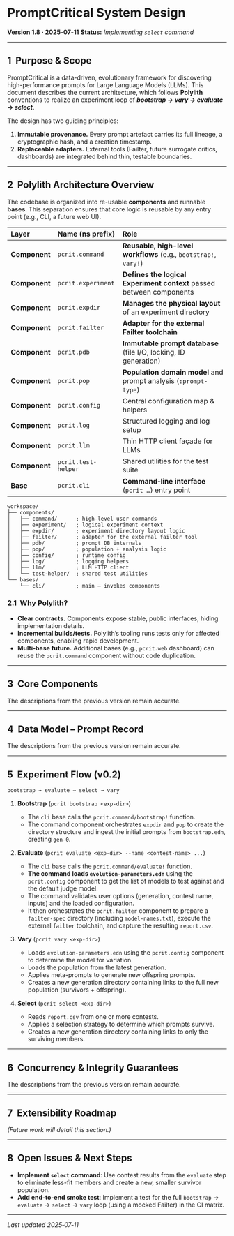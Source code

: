 # PromptCritical System Design

**Version 1.8 · 2025‑07‑11**
**Status:** *Implementing `select` command*

---

## 1  Purpose & Scope

PromptCritical is a data-driven, evolutionary framework for discovering high-performance prompts for Large Language Models (LLMs). This document describes the current architecture, which follows **Polylith** conventions to realize an experiment loop of ***bootstrap → vary → evaluate → select***.

The design has two guiding principles:

1.  **Immutable provenance.** Every prompt artefact carries its full lineage, a cryptographic hash, and a creation timestamp.
2.  **Replaceable adapters.** External tools (Failter, future surrogate critics, dashboards) are integrated behind thin, testable boundaries.

---

## 2  Polylith Architecture Overview

The codebase is organized into re-usable **components** and runnable **bases**. This separation ensures that core logic is reusable by any entry point (e.g., CLI, a future web UI).

| Layer | Name (ns prefix) | Role |
| :--- | :--- | :--- |
| **Component** | `pcrit.command` | **Reusable, high-level workflows** (e.g., `bootstrap!`, `vary!`) |
| **Component** | `pcrit.experiment` | **Defines the logical Experiment context** passed between components |
| **Component** | `pcrit.expdir` | **Manages the physical layout** of an experiment directory |
| **Component** | `pcrit.failter` | **Adapter for the external Failter toolchain** |
| **Component** | `pcrit.pdb` | **Immutable prompt database** (file I/O, locking, ID generation) |
| **Component** | `pcrit.pop` | **Population domain model** and prompt analysis (`:prompt-type`) |
| **Component** | `pcrit.config` | Central configuration map & helpers |
| **Component** | `pcrit.log` | Structured logging and log setup |
| **Component** | `pcrit.llm` | Thin HTTP client façade for LLMs |
| **Component** | `pcrit.test-helper` | Shared utilities for the test suite |
| **Base** | `pcrit.cli` | **Command‑line interface** (`pcrit …`) entry point |

```
workspace/
├── components/
│   ├── command/      ; high-level user commands
│   ├── experiment/   ; logical experiment context
│   ├── expdir/       ; experiment directory layout logic
│   ├── failter/      ; adapter for the external failter tool
│   ├── pdb/          ; prompt DB internals
│   ├── pop/          ; population + analysis logic
│   ├── config/       ; runtime config
│   ├── log/          ; logging helpers
│   ├── llm/          ; LLM HTTP client
│   └── test-helper/  ; shared test utilities
└── bases/
    └── cli/          ; main – invokes components
```

### 2.1  Why Polylith?

*   **Clear contracts.** Components expose stable, public interfaces, hiding implementation details.
*   **Incremental builds/tests.** Polylith’s tooling runs tests only for affected components, enabling rapid development.
*   **Multi‑base future.** Additional bases (e.g., `pcrit.web` dashboard) can reuse the `pcrit.command` component without code duplication.

---

## 3  Core Components

The descriptions from the previous version remain accurate.

---

## 4  Data Model – Prompt Record

The descriptions from the previous version remain accurate.

---

## 5  Experiment Flow (v0.2)

```
bootstrap → evaluate → select → vary
```

1.  **Bootstrap** (`pcrit bootstrap <exp-dir>`)
    *   The `cli` base calls the `pcrit.command/bootstrap!` function.
    *   The command component orchestrates `expdir` and `pop` to create the directory structure and ingest the initial prompts from `bootstrap.edn`, creating `gen-0`.

2.  **Evaluate** (`pcrit evaluate <exp-dir> --name <contest-name> ...`)
    *   The `cli` base calls the `pcrit.command/evaluate!` function.
    *   **The command loads `evolution-parameters.edn`** using the `pcrit.config` component to get the list of models to test against and the default judge model.
    *   The command validates user options (generation, contest name, inputs) and the loaded configuration.
    *   It then orchestrates the `pcrit.failter` component to prepare a `failter-spec` directory (including `model-names.txt`), execute the external `failter` toolchain, and capture the resulting `report.csv`.

3.  **Vary** (`pcrit vary <exp-dir>`)
    *   Loads `evolution-parameters.edn` using the `pcrit.config` component to determine the model for variation.
    *   Loads the population from the latest generation.
    *   Applies meta-prompts to generate new offspring prompts.
    *   Creates a new generation directory containing links to the full new population (survivors + offspring).

4.  **Select** (`pcrit select <exp-dir>`)
    *   Reads `report.csv` from one or more contests.
    *   Applies a selection strategy to determine which prompts survive.
    *   Creates a new generation directory containing links to only the surviving members.

---

## 6  Concurrency & Integrity Guarantees

The descriptions from the previous version remain accurate.

---

## 7  Extensibility Roadmap

*(Future work will detail this section.)*

---

## 8  Open Issues & Next Steps

*   **Implement `select` command**: Use contest results from the `evaluate` step to eliminate less-fit members and create a new, smaller survivor population.
*   **Add end‑to‑end smoke test**: Implement a test for the full `bootstrap` → `evaluate` → `select` → `vary` loop (using a mocked Failter) in the CI matrix.

---

*Last updated 2025‑07‑11*
